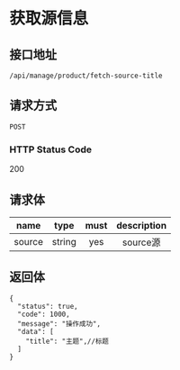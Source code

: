 # 获取源信息

## 接口地址

`/api/manage/product/fetch-source-title`

## 请求方式

`POST`

### HTTP Status Code

200

## 请求体

| name     | type     | must     | description |
|----------|:--------:|:--------:|:--------:|
| source   | string   | yes     | source源 |


## 返回体

```json5
{
  "status": true,
  "code": 1000,
  "message": "操作成功",
  "data": [
    "title": "主题",//标题
  ]
}
``` 
